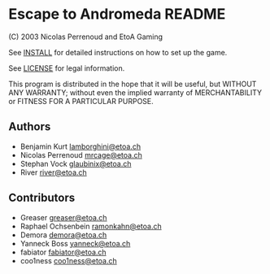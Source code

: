 Escape to Andromeda README
==========================

(C) 2003 Nicolas Perrenoud and EtoA Gaming

See [INSTALL](INSTALL.md) for detailed instructions on 
how to set up the game.

See [LICENSE](LICENSE.md) for legal information.

This program is distributed in the hope that it will be useful, 
but WITHOUT ANY WARRANTY; without even the implied warranty of 
MERCHANTABILITY or FITNESS FOR A PARTICULAR PURPOSE.

Authors
-------

 * Benjamin Kurt <lamborghini@etoa.ch>
 * Nicolas Perrenoud <mrcage@etoa.ch>
 * Stephan Vock <glaubinix@etoa.ch>
 * River <river@etoa.ch>

Contributors
------------

 * Greaser <greaser@etoa.ch>
 * Raphael Ochsenbein <ramonkahn@etoa.ch>
 * Demora <demora@etoa.ch>
 * Yanneck Boss <yanneck@etoa.ch>
 * fabiator <fabiator@etoa.ch>
 * coo1ness <coo1ness@etoa.ch>
